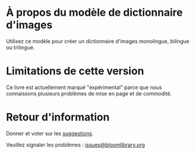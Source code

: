 # À propos du modèle de dictionnaire d'images
Utilisez ce modèle pour créer un dictionnaire d'images monolingue, bilingue ou trilingue.

# Limitations de cette version
Ce livre est actuellement marqué "expérimental" parce que nous connaissons plusieurs problèmes de mise en page et de commodité.

# Retour d'information
Donner et voter sur les [suggestions](http://bloom.palaso.org/suggestions/).

Veuillez signaler les problèmes : [issues@bloomlibrary.org](mailto:issues@bloomlibrary.org?subject=Picture&nbsp;Dictionary&nbsp;Problem)
